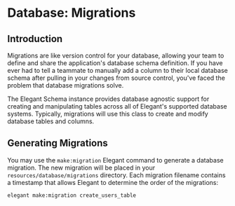 # Database: Migrations

## Introduction

Migrations are like version control for your database, allowing your team to define and share the application's database schema definition. If you have ever had to tell a teammate to manually add a column to their local database schema after pulling in your changes from source control, you've faced the problem that database migrations solve.

The Elegant Schema instance provides database agnostic support for creating and manipulating tables across all of Elegant's supported database systems. Typically, migrations will use this class to create and modify database tables and columns.

## Generating Migrations
You may use the `make:migration` Elegant command to generate a database migration. The new migration will be placed in your `resources/database/migrations` directory. Each migration filename contains a timestamp that allows Elegant to determine the order of the migrations:

```bash
elegant make:migration create_users_table
```
